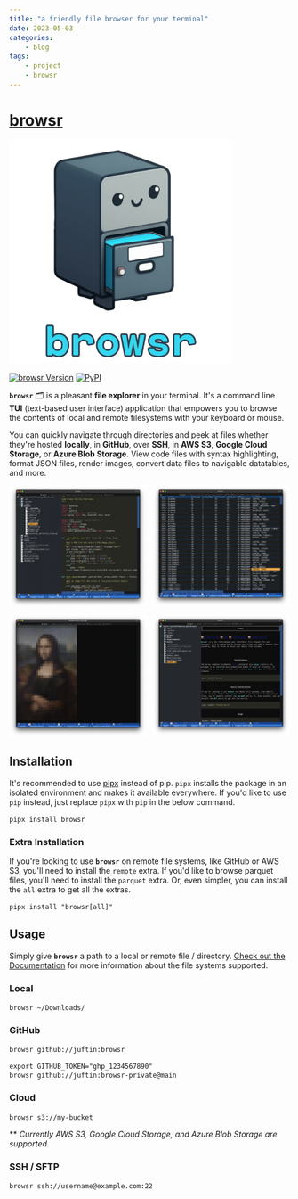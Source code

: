 ```yaml
---
title: "a friendly file browser for your terminal"
date: 2023-05-03
categories:
    - blog
tags:
    - project
    - browsr
---
```


# [browsr](https://github.com/juftin/browsr)

<img src="https://raw.githubusercontent.com/juftin/browsr/main//docs/_static/browsr.png" width="400">

[![browsr Version](https://img.shields.io/pypi/v/browsr?color=blue&label=browsr)](https://github.com/juftin/browsr)
[![PyPI](https://img.shields.io/pypi/pyversions/browsr)](https://pypi.python.org/pypi/browsr/)

**`browsr`** 🗂️ is a pleasant **file explorer** in your terminal. It's a command line **TUI**
(text-based user interface) application that empowers you to browse the contents of local
and remote filesystems with your keyboard or mouse.

You can quickly navigate through directories and peek at files whether they're hosted **locally**,
in **GitHub**, over **SSH**, in **AWS S3**, **Google Cloud Storage**, or **Azure Blob Storage**. View code files
with syntax highlighting, format JSON files, render images, convert data files to navigable
datatables, and more.

<style>
  .grid-item {
    transition: all 0.5s ease;
  }

  .grid-item:hover {
    transform: scale(1.2);
  }

  .expanded {
    position: fixed;
    top: 0;
    left: 0;
    width: 100%;
    height: 100%;
    background-color: rgba(0, 0, 0, 0.9);
    display: flex;
    align-items: center;
    justify-content: center;
    z-index: 9999;
  }

  .expanded img {
    max-width: 80%;
    max-height: 80%;
    object-fit: contain;
  }
</style>

<body>
  <div class="grid" style="display: grid; grid-template-columns: repeat(2, 1fr); grid-gap: 10px;">
    <div class="grid-item">
      <img src="https://raw.githubusercontent.com/juftin/browsr/main//docs/_static/screenshot_utils.png" alt="Image 1">
    </div>
    <div class="grid-item">
      <img src="https://raw.githubusercontent.com/juftin/browsr/main//docs/_static/screenshot_datatable.png" alt="Image 2">
    </div>
    <div class="grid-item">
      <img src="https://raw.githubusercontent.com/juftin/browsr/main//docs/_static/screenshot_mona_lisa.png" alt="Image 3">
    </div>
    <div class="grid-item">
      <img src="https://raw.githubusercontent.com/juftin/browsr/main//docs/_static/screenshot_markdown.png" alt="Image 4">
    </div>
  </div>

  <div class="expanded" style="display: none;">
    <img src="">
  </div>

  <script>
    var expanded = document.querySelector('.expanded');
    expanded.onclick = function() {
      this.style.display = 'none';
    };
  </script>
</body>

## Installation

It's recommended to use [pipx](https://pypa.github.io/pipx/) instead of pip. `pipx` installs the package in
an isolated environment and makes it available everywhere. If you'd like to use `pip` instead, just replace `pipx`
with `pip` in the below command.

```shell
pipx install browsr
```

### Extra Installation

If you're looking to use **`browsr`** on remote file systems, like GitHub or AWS S3, you'll need to install the `remote` extra.
If you'd like to browse parquet files, you'll need to install the `parquet` extra. Or, even simpler,
you can install the `all` extra to get all the extras.

```shell
pipx install "browsr[all]"
```

## Usage

Simply give **`browsr`** a path to a local or remote file / directory.
[Check out the Documentation](https://juftin.com/browsr/) for more information
about the file systems supported.

### Local

```shell
browsr ~/Downloads/
```

### GitHub

```
browsr github://juftin:browsr
```

```
export GITHUB_TOKEN="ghp_1234567890"
browsr github://juftin:browsr-private@main
```

### Cloud

```shell
browsr s3://my-bucket
```

\*\* _Currently AWS S3, Google Cloud Storage, and Azure Blob Storage are supported._

### SSH / SFTP

```shell
browsr ssh://username@example.com:22
```
